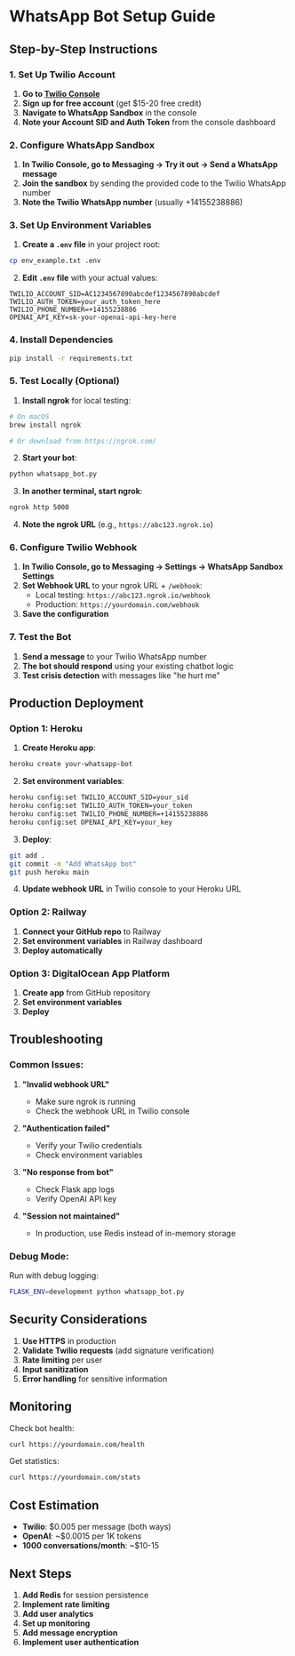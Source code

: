 # WhatsApp Bot Setup Guide

## Step-by-Step Instructions

### 1. Set Up Twilio Account

1. **Go to [Twilio Console](https://console.twilio.com/)**
2. **Sign up for free account** (get $15-20 free credit)
3. **Navigate to WhatsApp Sandbox** in the console
4. **Note your Account SID and Auth Token** from the console dashboard

### 2. Configure WhatsApp Sandbox

1. **In Twilio Console, go to Messaging → Try it out → Send a WhatsApp message**
2. **Join the sandbox** by sending the provided code to the Twilio WhatsApp number
3. **Note the Twilio WhatsApp number** (usually +14155238886)

### 3. Set Up Environment Variables

1. **Create a `.env` file** in your project root:
```bash
cp env_example.txt .env
```

2. **Edit `.env` file** with your actual values:
```env
TWILIO_ACCOUNT_SID=AC1234567890abcdef1234567890abcdef
TWILIO_AUTH_TOKEN=your_auth_token_here
TWILIO_PHONE_NUMBER=+14155238886
OPENAI_API_KEY=sk-your-openai-api-key-here
```

### 4. Install Dependencies

```bash
pip install -r requirements.txt
```

### 5. Test Locally (Optional)

1. **Install ngrok** for local testing:
```bash
# On macOS
brew install ngrok

# Or download from https://ngrok.com/
```

2. **Start your bot**:
```bash
python whatsapp_bot.py
```

3. **In another terminal, start ngrok**:
```bash
ngrok http 5000
```

4. **Note the ngrok URL** (e.g., `https://abc123.ngrok.io`)

### 6. Configure Twilio Webhook

1. **In Twilio Console, go to Messaging → Settings → WhatsApp Sandbox Settings**
2. **Set Webhook URL** to your ngrok URL + `/webhook`:
   - Local testing: `https://abc123.ngrok.io/webhook`
   - Production: `https://yourdomain.com/webhook`
3. **Save the configuration**

### 7. Test the Bot

1. **Send a message** to your Twilio WhatsApp number
2. **The bot should respond** using your existing chatbot logic
3. **Test crisis detection** with messages like "he hurt me"

## Production Deployment

### Option 1: Heroku

1. **Create Heroku app**:
```bash
heroku create your-whatsapp-bot
```

2. **Set environment variables**:
```bash
heroku config:set TWILIO_ACCOUNT_SID=your_sid
heroku config:set TWILIO_AUTH_TOKEN=your_token
heroku config:set TWILIO_PHONE_NUMBER=+14155238886
heroku config:set OPENAI_API_KEY=your_key
```

3. **Deploy**:
```bash
git add .
git commit -m "Add WhatsApp bot"
git push heroku main
```

4. **Update webhook URL** in Twilio console to your Heroku URL

### Option 2: Railway

1. **Connect your GitHub repo** to Railway
2. **Set environment variables** in Railway dashboard
3. **Deploy automatically**

### Option 3: DigitalOcean App Platform

1. **Create app** from GitHub repository
2. **Set environment variables**
3. **Deploy**

## Troubleshooting

### Common Issues:

1. **"Invalid webhook URL"**
   - Make sure ngrok is running
   - Check the webhook URL in Twilio console

2. **"Authentication failed"**
   - Verify your Twilio credentials
   - Check environment variables

3. **"No response from bot"**
   - Check Flask app logs
   - Verify OpenAI API key

4. **"Session not maintained"**
   - In production, use Redis instead of in-memory storage

### Debug Mode:

Run with debug logging:
```bash
FLASK_ENV=development python whatsapp_bot.py
```

## Security Considerations

1. **Use HTTPS** in production
2. **Validate Twilio requests** (add signature verification)
3. **Rate limiting** per user
4. **Input sanitization**
5. **Error handling** for sensitive information

## Monitoring

Check bot health:
```bash
curl https://yourdomain.com/health
```

Get statistics:
```bash
curl https://yourdomain.com/stats
```

## Cost Estimation

- **Twilio**: $0.005 per message (both ways)
- **OpenAI**: ~$0.0015 per 1K tokens
- **1000 conversations/month**: ~$10-15

## Next Steps

1. **Add Redis** for session persistence
2. **Implement rate limiting**
3. **Add user analytics**
4. **Set up monitoring**
5. **Add message encryption**
6. **Implement user authentication** 